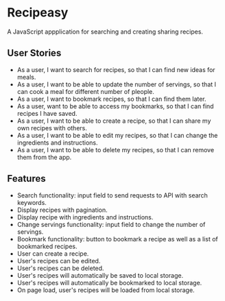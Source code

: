 # Recipeasy

A JavaScript appplication for searching and creating sharing recipes.

## User Stories

- As a user, I want to search for recipes, so that I can find new ideas for meals.
- As a user, I want to be able to update the number of servings, so that I can cook a meal for different number of pleople.
- As a user, I want to bookmark recipes, so that I can find them later.
- As a user, want to be able to access my bookmarks, so that I can find recipes I have saved.
- As a user, I want to be able to create a recipe, so that I can share my own recipes with others.
- As a user, I want to be able to edit my recipes, so that I can change the ingredients and instructions.
- As a user, I want to be able to delete my recipes, so that I can remove them from the app.

## Features

- Search functionality: input field to send requests to API with search keywords.
- Display recipes with pagination.
- Display recipe with ingredients and instructions.
- Change servings functionality: input field to change the number of servings.
- Bookmark functionality: button to bookmark a recipe as well as a list of bookmarked recipes.
- User can create a recipe.
- User's recipes can be edited.
- User's recipes can be deleted.
- User's recipes will automatically be saved to local storage.
- User's recipes will automatically be bookmarked to local storage.
- On page load, user's recipes will be loaded from local storage.
